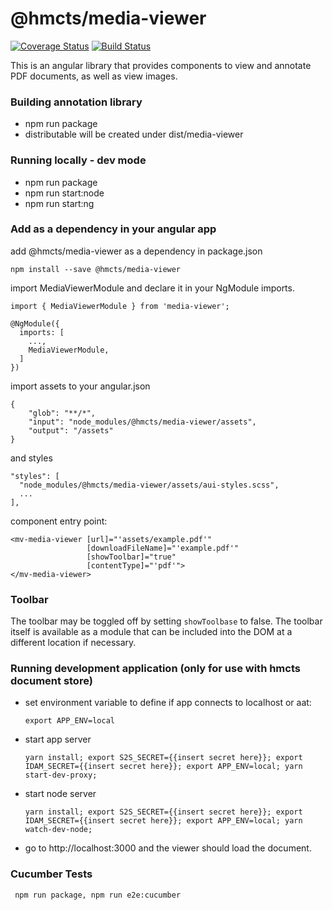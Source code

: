 # @hmcts/media-viewer 
[![Coverage Status](https://coveralls.io/repos/github/hmcts/media-viewer/badge.svg?branch=master)](https://coveralls.io/github/hmcts/media-viewer?branch=upload-npm-in-pipeline)
[![Build Status](https://travis-ci.com/hmcts/media-viewer.svg?branch=master)](https://travis-ci.com/hmcts/media-viewer)

This is an angular library that provides components to view and annotate PDF documents, as well as view images.

### Building annotation library
- npm run package
- distributable will be created under dist/media-viewer

### Running locally - dev mode
- npm run package
- npm run start:node
- npm run start:ng

### Add as a dependency in your angular app

add @hmcts/media-viewer as a dependency in package.json

```
npm install --save @hmcts/media-viewer
```

import MediaViewerModule and declare it in your NgModule imports.

```
import { MediaViewerModule } from 'media-viewer';

@NgModule({
  imports: [
    ...,
    MediaViewerModule,
  ]
})
```

import assets to your angular.json

```
{
    "glob": "**/*",
    "input": "node_modules/@hmcts/media-viewer/assets",
    "output": "/assets"
}
```

and styles

```
"styles": [
  "node_modules/@hmcts/media-viewer/assets/aui-styles.scss",
  ...
],
```

component entry point:

```
<mv-media-viewer [url]="'assets/example.pdf'"
                 [downloadFileName]="'example.pdf'"
                 [showToolbar]="true"
                 [contentType]="'pdf'">
</mv-media-viewer>  
```

### Toolbar

The toolbar may be toggled off by setting `showToolbase` to false. The toolbar itself is available as a module that can be included into the DOM at a different location if necessary. 

### Running development application (only for use with hmcts document store)
- set environment variable to define if app connects to localhost or aat:
  ```
  export APP_ENV=local
  ```
- start app server
  ```
  yarn install; export S2S_SECRET={{insert secret here}}; export IDAM_SECRET={{insert secret here}}; export APP_ENV=local; yarn start-dev-proxy;
  ```
- start node server
  ```
  yarn install; export S2S_SECRET={{insert secret here}}; export IDAM_SECRET={{insert secret here}}; export APP_ENV=local; yarn watch-dev-node;
  ``` 
- go to http://localhost:3000 and the viewer should load the document.

### Cucumber Tests
 ```
  npm run package, npm run e2e:cucumber
  ```
  
   
  

